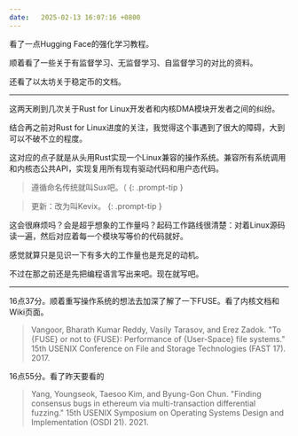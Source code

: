 ```yaml
---
date:   2025-02-13 16:07:16 +0800
---
```


看了一点Hugging Face的强化学习教程。

顺着看了一些关于有监督学习、无监督学习、自监督学习的对比的资料。

还看了以太坊关于稳定币的文档。

----

这两天刷到几次关于Rust for Linux开发者和内核DMA模块开发者之间的纠纷。

结合再之前对Rust for Linux进度的关注，我觉得这个事遇到了很大的障碍，大到可以不破不立的程度。

这对应的点子就是从头用Rust实现一个Linux兼容的操作系统。兼容所有系统调用和内核态公共API，实现复用所有现有驱动代码和用户态代码。

> 遵循命名传统就叫Sux吧。（
{: .prompt-tip }

> 更新：改为叫Kevix。
{: .prompt-tip }

这会很麻烦吗？会是超乎想象的工作量吗？起码工作路线很清楚：对着Linux源码读一遍，然后对应着每一个模块写等价的代码就好。

感觉就算只是见识一下有多大的工作量也是充足的动机。

不过在那之前还是先把编程语言写出来吧。现在就写吧。

----

16点37分。顺着重写操作系统的想法去加深了解了一下FUSE。看了内核文档和Wiki页面。

> Vangoor, Bharath Kumar Reddy, Vasily Tarasov, and Erez Zadok. "To {FUSE} or not to {FUSE}: Performance of {User-Space} file systems." 15th USENIX Conference on File and Storage Technologies (FAST 17). 2017.

16点55分。看了昨天要看的

> Yang, Youngseok, Taesoo Kim, and Byung-Gon Chun. "Finding consensus bugs in ethereum via multi-transaction differential fuzzing." 15th USENIX Symposium on Operating Systems Design and Implementation (OSDI 21). 2021.
